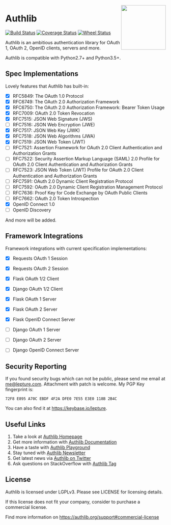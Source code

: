 <a href="https://authlib.org/"><img src="https://authlib.org/logo.png" align="right" width="140" /></a>

# Authlib

<a href="https://travis-ci.org/lepture/authlib"><img src="https://api.travis-ci.org/lepture/authlib.svg?branch=master" alt="Build Status"></a>
<a href="https://codecov.io/gh/lepture/authlib?branch=master"><img src="https://codecov.io/gh/lepture/authlib/branch/master/graph/badge.svg" alt="Coverage Status"></a>
<a href="https://pypi.python.org/pypi/authlib/"><img src="https://img.shields.io/pypi/wheel/authlib.svg?style=flat" alt="Wheel Status"></a>

Authlib is an ambitious authentication library for OAuth 1, OAuth 2, OpenID
clients, servers and more.

Authlib is compatible with Python2.7+ and Python3.5+.

## Spec Implementations

Lovely features that Authlib has built-in:

- [x] RFC5849: The OAuth 1.0 Protocol
- [x] RFC6749: The OAuth 2.0 Authorization Framework
- [x] RFC6750: The OAuth 2.0 Authorization Framework: Bearer Token Usage
- [x] RFC7009: OAuth 2.0 Token Revocation
- [x] RFC7515: JSON Web Signature (JWS)
- [ ] RFC7516: JSON Web Encryption (JWE)
- [x] RFC7517: JSON Web Key (JWK)
- [x] RFC7518: JSON Web Algorithms (JWA)
- [x] RFC7519: JSON Web Token (JWT)
- [ ] RFC7521: Assertion Framework for OAuth 2.0 Client Authentication and Authorization Grants
- [ ] RFC7522: Security Assertion Markup Language (SAML) 2.0 Profile for OAuth 2.0 Client Authentication and Authorization Grants
- [ ] RFC7523: JSON Web Token (JWT) Profile for OAuth 2.0 Client Authentication and Authorization Grants
- [ ] RFC7591: OAuth 2.0 Dynamic Client Registration Protocol
- [ ] RFC7592: OAuth 2.0 Dynamic Client Registration Management Protocol
- [ ] RFC7636: Proof Key for Code Exchange by OAuth Public Clients
- [ ] RFC7662: OAuth 2.0 Token Introspection
- [x] OpenID Connect 1.0
- [ ] OpenID Discovery

And more will be added.

## Framework Integrations

Framework integrations with current specification implementations:

- [x] Requests OAuth 1 Session
- [x] Requests OAuth 2 Session
- [x] Flask OAuth 1/2 Client
- [x] Django OAuth 1/2 Client
- [x] Flask OAuth 1 Server
- [x] Flask OAuth 2 Server
- [x] Flask OpenID Connect Server
- [ ] Django OAuth 1 Server
- [ ] Django OAuth 2 Server
- [ ] Django OpenID Connect Server


## Security Reporting

If you found security bugs which can not be public, please send me
email at <me@lepture.com>. Attachment with patch is welcome. My PGP
Key fingerprint is:

```
72F8 E895 A70C EBDF 4F2A DFE0 7E55 E3E0 118B 2B4C
```

You can also find it at <https://keybase.io/lepture>.

## Useful Links

1. Take a look at [Authlib Homepage](https://authlib.org/)
2. Get more information with [Authlib Documentation](https://docs.authlib.org/)
3. Have a taste with [Authlib Playground](https://play.authlib.org/)
4. Stay tuned with [Authlib Newsletter](https://tinyletter.com/authlib)
5. Get latest news via [Authlib on Twitter](https://twitter.com/authlib)
6. Ask questions on StackOverflow with [Authlib Tag](https://stackoverflow.com/questions/tagged/authlib)

## License

Authlib is licensed under LGPLv3. Please see LICENSE for licensing details.

If this license does not fit your company, consider to purchase a commercial
license.

Find more information on <https://authlib.org/support#commercial-license>
